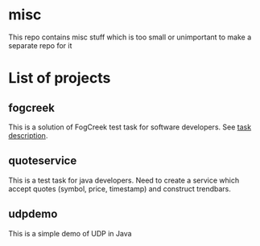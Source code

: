 misc
====

This repo contains misc stuff which is too small or unimportant to make a separate repo for it

List of projects
================

fogcreek
--------

This is a solution of FogCreek test task for software developers. See [task description](http://www.fogcreek.com/Jobs/Dev/).

quoteservice
------------

This is a test task for java developers. Need to create a service which accept quotes (symbol, price, timestamp) and construct trendbars.


udpdemo
-------

This is a simple demo of UDP in Java
